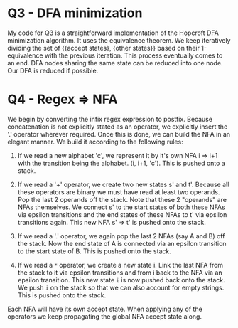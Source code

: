 # Q3 - DFA minimization

My code for Q3 is a straightforward implementation of the Hopcroft DFA minimization algorithm. It uses the equivalence theorem. We keep iteratively dividing the set of {{accept states}, {other states}} based on their 1-equivalence with the previous iteration. This process eventually comes to an end. DFA nodes sharing the same state can be reduced into one node. Our DFA is reduced if possible. 

# Q4 - Regex => NFA

We begin by converting the infix regex expression to postfix. Because concatenation is not explicitly stated as an operator, we explicitly insert the '.' operator wherever required. Once this is done, we can build the NFA in an elegant manner. We build it according to the following rules:

1. If we read a new alphabet 'c', we represent it by it's own NFA i => i+1 with the transition being the alphabet. (i, i+1, 'c'). This is pushed onto a stack. 

2. If we read a '+' operator, we create two new states s' and t'. Because all these operators are binary we must have read at least two operands. Pop the last 2 operands off the stack. Note that these 2 "operands" are NFAs themselves. We connect s' to the start states of both these NFAs via epsilon transitions and the end states of these NFAs to t' via epsilon transitions again. This new NFA s' => t' is pushed onto the stack.

3. If we read a '.' operator, we again pop the last 2 NFAs (say A and B) off the stack. Now the end state of A is connected via an epsilon transition to the start state of B. This is pushed onto the stack. 

4. If we read a `*`  operator, we create a new state i. Link the last NFA from the stack to it via epsilon transitions and from i back to the NFA via an epsilon transition. This new state `i` is now pushed back onto the stack. We push `i` on the stack so that we can also account for empty strings. This is pushed onto the stack. 

Each NFA will have its own accept state. When applying any of the operators we keep propagating the global NFA accept state along. 
